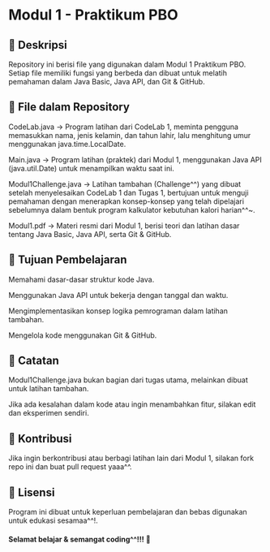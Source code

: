 # Modul 1 - Praktikum PBO

## 📌 Deskripsi

Repository ini berisi file yang digunakan dalam Modul 1 Praktikum PBO. Setiap file memiliki fungsi yang berbeda dan dibuat untuk melatih pemahaman dalam Java Basic, Java API, dan Git & GitHub.

## 📜 File dalam Repository

CodeLab.java → Program latihan dari CodeLab 1, meminta pengguna memasukkan nama, jenis kelamin, dan tahun lahir, lalu menghitung umur menggunakan java.time.LocalDate.

Main.java → Program latihan (praktek) dari Modul 1, menggunakan Java API (java.util.Date) untuk menampilkan waktu saat ini.

Modul1Challenge.java → Latihan tambahan (Challenge^^) yang dibuat setelah menyelesaikan CodeLab 1 dan Tugas 1, bertujuan untuk menguji pemahaman dengan menerapkan konsep-konsep yang telah dipelajari sebelumnya dalam bentuk program kalkulator kebutuhan kalori harian^^~.

Modul1.pdf → Materi resmi dari Modul 1, berisi teori dan latihan dasar tentang Java Basic, Java API, serta Git & GitHub.

## 🚀 Tujuan Pembelajaran

Memahami dasar-dasar struktur kode Java.

Menggunakan Java API untuk bekerja dengan tanggal dan waktu.

Mengimplementasikan konsep logika pemrograman dalam latihan tambahan.

Mengelola kode menggunakan Git & GitHub.

## 📌 Catatan

Modul1Challenge.java bukan bagian dari tugas utama, melainkan dibuat untuk latihan tambahan.

Jika ada kesalahan dalam kode atau ingin menambahkan fitur, silakan edit dan eksperimen sendiri.

## 🤝 Kontribusi

Jika ingin berkontribusi atau berbagi latihan lain dari Modul 1, silakan fork repo ini dan buat pull request yaaa^^.

## 📜 Lisensi

Program ini dibuat untuk keperluan pembelajaran dan bebas digunakan untuk edukasi sesamaa^^!.


#### Selamat belajar & semangat coding^^!!! 🚀

